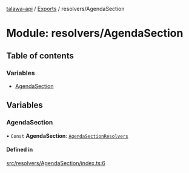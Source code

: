 [talawa-api](../README.md) / [Exports](../modules.md) / resolvers/AgendaSection

# Module: resolvers/AgendaSection

## Table of contents

### Variables

- [AgendaSection](resolvers_AgendaSection.md#agendasection)

## Variables

### AgendaSection

• `Const` **AgendaSection**: [`AgendaSectionResolvers`](types_generatedGraphQLTypes.md#agendasectionresolvers)

#### Defined in

[src/resolvers/AgendaSection/index.ts:6](https://github.com/PalisadoesFoundation/talawa-api/blob/708df7e/src/resolvers/AgendaSection/index.ts#L6)
